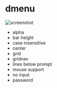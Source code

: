 # dmenu

![screenshot](https://github.com/yahngming/dmenu/assets/6890460/c5453089-e68f-4457-89cf-2d10e88f4c48)

- alpha
- bar height
- case insensitive
- center
- grid
- gridnav
- lines below prompt
- mouse support
- no input
- password
